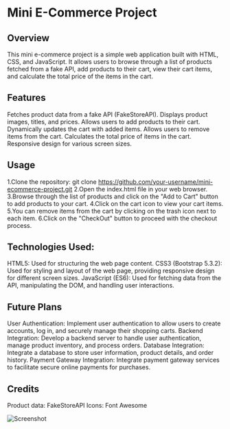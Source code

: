 # Mini E-Commerce Project
## Overview
This mini e-commerce project is a simple web application built with HTML, CSS, and JavaScript. It allows users to browse through a list of products fetched from a fake API, add products to their cart, view their cart items, and calculate the total price of the items in the cart.


## Features
Fetches product data from a fake API (FakeStoreAPI).
Displays product images, titles, and prices.
Allows users to add products to their cart.
Dynamically updates the cart with added items.
Allows users to remove items from the cart.
Calculates the total price of items in the cart.
Responsive design for various screen sizes.

## Usage
1.Clone the repository:
git clone https://github.com/your-username/mini-ecommerce-project.git
2.Open the index.html file in your web browser.
3.Browse through the list of products and click on the "Add to Cart" button to add products to your cart.
4.Click on the cart icon to view your cart items.
5.You can remove items from the cart by clicking on the trash icon next to each item.
6.Click on the "CheckOut" button to proceed with the checkout process.

## Technologies Used:
HTML5: Used for structuring the web page content.
CSS3 (Bootstrap 5.3.2): Used for styling and layout of the web page, providing responsive design for different screen sizes.
JavaScript (ES6): Used for fetching data from the API, manipulating the DOM, and handling user interactions.

## Future Plans
User Authentication: Implement user authentication to allow users to create accounts, log in, and securely manage their shopping carts.
Backend Integration: Develop a backend server to handle user authentication, manage product inventory, and process orders.
Database Integration: Integrate a database to store user information, product details, and order history.
Payment Gateway Integration: Integrate payment gateway services to facilitate secure online payments for purchases.

## Credits
Product data: FakeStoreAPI
Icons: Font Awesome


![Screenshot](C:\Users\Hp\Videos\Captures)


